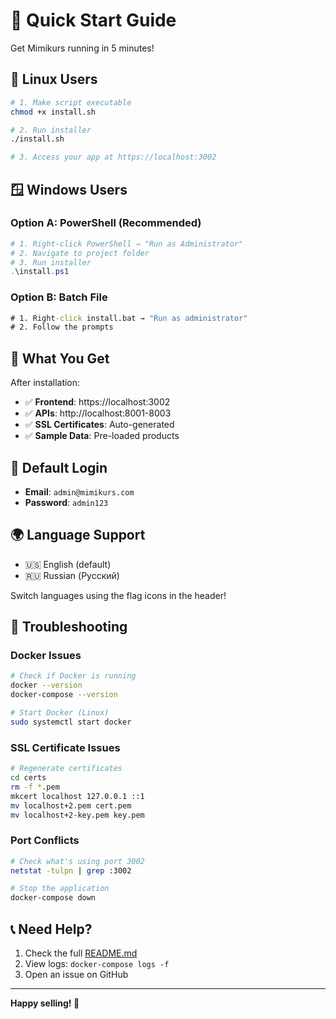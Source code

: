 # 🚀 Quick Start Guide

Get Mimikurs running in 5 minutes!

## 🐧 Linux Users

```bash
# 1. Make script executable
chmod +x install.sh

# 2. Run installer
./install.sh

# 3. Access your app at https://localhost:3002
```

## 🪟 Windows Users

### Option A: PowerShell (Recommended)
```powershell
# 1. Right-click PowerShell → "Run as Administrator"
# 2. Navigate to project folder
# 3. Run installer
.\install.ps1
```

### Option B: Batch File
```cmd
# 1. Right-click install.bat → "Run as administrator"
# 2. Follow the prompts
```

## 🎯 What You Get

After installation:

- ✅ **Frontend**: https://localhost:3002
- ✅ **APIs**: http://localhost:8001-8003
- ✅ **SSL Certificates**: Auto-generated
- ✅ **Sample Data**: Pre-loaded products

## 🔑 Default Login

- **Email**: `admin@mimikurs.com`
- **Password**: `admin123`

## 🌍 Language Support

- 🇺🇸 English (default)
- 🇷🇺 Russian (Русский)

Switch languages using the flag icons in the header!

## 🛑 Troubleshooting

### Docker Issues
```bash
# Check if Docker is running
docker --version
docker-compose --version

# Start Docker (Linux)
sudo systemctl start docker
```

### SSL Certificate Issues
```bash
# Regenerate certificates
cd certs
rm -f *.pem
mkcert localhost 127.0.0.1 ::1
mv localhost+2.pem cert.pem
mv localhost+2-key.pem key.pem
```

### Port Conflicts
```bash
# Check what's using port 3002
netstat -tulpn | grep :3002

# Stop the application
docker-compose down
```

## 📞 Need Help?

1. Check the full [README.md](README.md)
2. View logs: `docker-compose logs -f`
3. Open an issue on GitHub

---

**Happy selling! 🍰** 